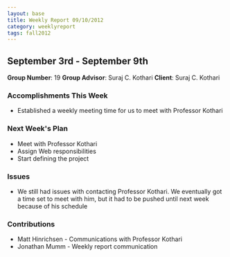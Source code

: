 ```yaml
---
layout: base
title: Weekly Report 09/10/2012
category: weeklyreport
tags: fall2012
---
```


## September 3rd - September 9th

**Group Number**: 19
**Group Advisor**: Suraj C. Kothari
**Client**: Suraj C. Kothari

### Accomplishments This Week

* Established a weekly meeting time for us to meet with Professor Kothari

### Next Week's Plan

* Meet with Professor Kothari
* Assign Web responsibilities
* Start defining the project

### Issues

* We still had issues with contacting Professor Kothari. We eventually got a time set to meet with him, but it had to be pushed until next week because of his schedule

### Contributions

* Matt Hinrichsen - Communications with Professor Kothari
* Jonathan Mumm - Weekly report communication
